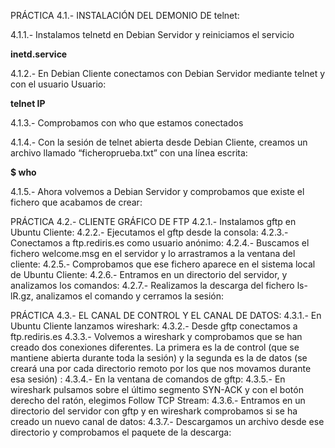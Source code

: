 PRÁCTICA 4.1.- INSTALACIÓN DEL DEMONIO DE telnet:

4.1.1.- Instalamos telnetd en Debian Servidor y reiniciamos el servicio  

**inetd.service**  

4.1.2.- En Debian Cliente conectamos con Debian Servidor mediante telnet y con el usuario
Usuario:

**telnet IP**

4.1.3.- Comprobamos con who que estamos conectados

4.1.4.- Con la sesión de telnet abierta desde Debian Cliente, creamos un archivo llamado
“ficheroprueba.txt” con una línea escrita:

**$
who**

4.1.5.- Ahora volvemos a Debian Servidor y comprobamos que existe el fichero que
acabamos de crear:



PRÁCTICA 4.2.- CLIENTE GRÁFICO DE FTP
4.2.1.- Instalamos gftp en Ubuntu Cliente:
4.2.2.- Ejecutamos el gftp desde la consola:
4.2.3.- Conectamos a ftp.rediris.es como usuario anónimo:
4.2.4.- Buscamos el fichero welcome.msg en el servidor y lo arrastramos a la ventana del
cliente:
4.2.5.- Comprobamos que ese fichero aparece en el sistema local de Ubuntu Cliente:
4.2.6.- Entramos en un directorio del servidor, y analizamos los comandos:
4.2.7.- Realizamos la descarga del fichero ls-lR.gz, analizamos el comando y cerramos la
sesión:

PRÁCTICA 4.3.- EL CANAL DE CONTROL Y EL CANAL DE DATOS:
4.3.1.- En Ubuntu Cliente lanzamos wireshark:
4.3.2.- Desde gftp conectamos a ftp.rediris.es
4.3.3.- Volvemos a wireshark y comprobamos que se han creado dos conexiones diferentes.
La primera es la de control (que se mantiene abierta durante toda la sesión) y la segunda es
la de datos (se creará una por cada directorio remoto por los que nos movamos durante esa
sesión) :
4.3.4.- En la ventana de comandos de gftp:
4.3.5.- En wireshark pulsamos sobre el último segmento SYN-ACK y con el botón derecho del
ratón, elegimos Follow TCP Stream:
4.3.6.- Entramos en un directorio del servidor con gftp y en wireshark comprobamos si se ha
creado un nuevo canal de datos:
4.3.7.- Descargamos un archivo desde ese directorio y comprobamos el paquete de la
descarga:
